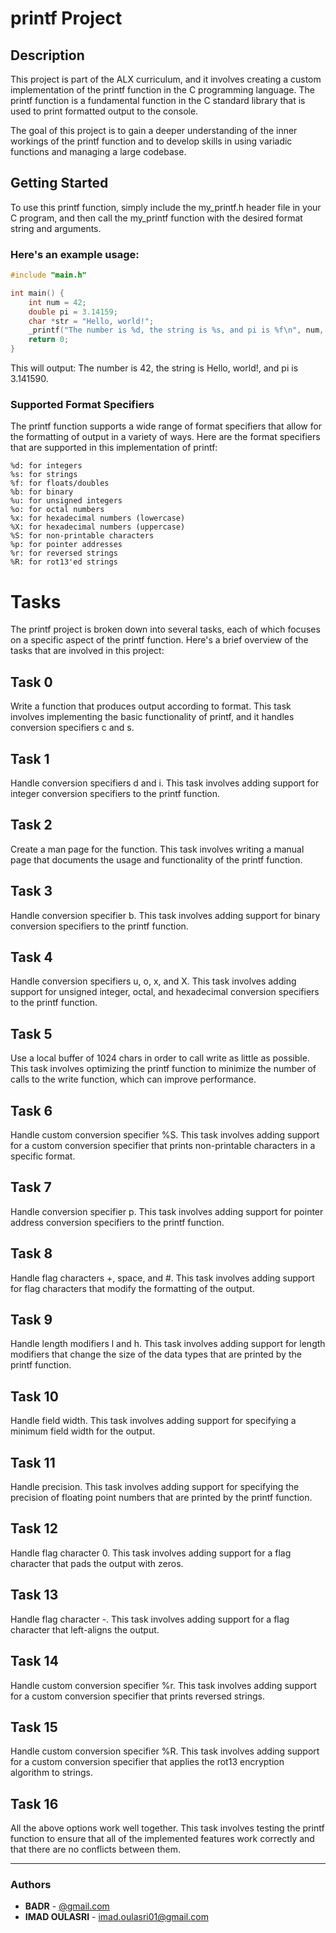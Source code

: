 # printf Project

## Description
This project is part of the ALX curriculum, and it involves creating a custom implementation of the printf function in the C programming language. The printf function is a fundamental function in the C standard library that is used to print formatted output to the console.

The goal of this project is to gain a deeper understanding of the inner workings of the printf function and to develop skills in using variadic functions and managing a large codebase.

## Getting Started
To use this printf function, simply include the my_printf.h header file in your C program, and then call the my_printf function with the desired format string and arguments.

### Here's an example usage:
```c
#include "main.h"

int main() {
    int num = 42;
    double pi = 3.14159;
    char *str = "Hello, world!";
    _printf("The number is %d, the string is %s, and pi is %f\n", num, str, pi);
    return 0;
}
```
This will output: The number is 42, the string is Hello, world!, and pi is 3.141590.

### Supported Format Specifiers
The printf function supports a wide range of format specifiers that allow for the formatting of output in a variety of ways. Here are the format specifiers that are supported in this implementation of printf:

`%d: for integers`<br>
`%s: for strings`<br>
`%f: for floats/doubles`<br>
`%b: for binary`<br>
`%u: for unsigned integers`<br>
`%o: for octal numbers`<br>
`%x: for hexadecimal numbers (lowercase)`<br>
`%X: for hexadecimal numbers (uppercase)`<br>
`%S: for non-printable characters`<br>
`%p: for pointer addresses`<br>
`%r: for reversed strings`<br>
`%R: for rot13'ed strings`<br>

# Tasks
The printf project is broken down into several tasks, each of which focuses on a specific aspect of the printf function. Here's a brief overview of the tasks that are involved in this project:

## Task 0
Write a function that produces output according to format. This task involves implementing the basic functionality of printf, and it handles conversion specifiers c and s.

## Task 1
Handle conversion specifiers d and i. This task involves adding support for integer conversion specifiers to the printf function.

## Task 2
Create a man page for the function. This task involves writing a manual page that documents the usage and functionality of the printf function.

## Task 3
Handle conversion specifier b. This task involves adding support for binary conversion specifiers to the printf function.

## Task 4
Handle conversion specifiers u, o, x, and X. This task involves adding support for unsigned integer, octal, and hexadecimal conversion specifiers to the printf function.

## Task 5
Use a local buffer of 1024 chars in order to call write as little as possible. This task involves optimizing the printf function to minimize the number of calls to the write function, which can improve performance.

## Task 6
Handle custom conversion specifier %S. This task involves adding support for a custom conversion specifier that prints non-printable characters in a specific format.

## Task 7
Handle conversion specifier p. This task involves adding support for pointer address conversion specifiers to the printf function.

## Task 8
Handle flag characters \+, space, and \#. This task involves adding support for flag characters that modify the formatting of the output.

## Task 9
Handle length modifiers l and h. This task involves adding support for length modifiers that change the size of the data types that are printed by the printf function.

## Task 10
Handle field width. This task involves adding support for specifying a minimum field width for the output.

## Task 11
Handle precision. This task involves adding support for specifying the precision of floating point numbers that are printed by the printf function.

## Task 12
Handle flag character 0. This task involves adding support for a flag character that pads the output with zeros.

## Task 13
Handle flag character -. This task involves adding support for a flag character that left-aligns the output.

## Task 14
Handle custom conversion specifier %r. This task involves adding support for a custom conversion specifier that prints reversed strings.

## Task 15
Handle custom conversion specifier %R. This task involves adding support for a custom conversion specifier that applies the rot13 encryption algorithm to strings.

## Task 16
All the above options work well together. This task involves testing the printf function to ensure that all of the implemented features work correctly and that there are no conflicts between them.

---

### Authors
* **BADR** - [@gmail.com](https://github.com/)
* **IMAD OULASRI** - [imad.oulasri01@gmail.com](https://github.com/ioulasri)
